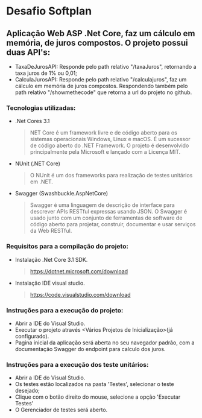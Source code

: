 # Desafio Softplan 
## Aplicação Web ASP .Net Core, faz um cálculo em memória, de juros compostos. O projeto possui duas API's:
- TaxaDeJurosAPI: Responde pelo path relativo "/taxaJuros", retornando a taxa juros de 1% ou 0,01;
- CalculaJurosAPI: Responde pelo path relativo "/calculajuros", faz um cálculo em memória de juros compostos. Respondendo também pelo path relativo "/showmethecode" que retorna a url do projeto no github.
 
### Tecnologias utilizadas:
- .Net Cores 3.1
    > NET Core é um framework livre e de código aberto para os sistemas operacionais Windows, Linux e macOS. É um sucessor de código aberto do .NET Framework. O projeto é desenvolvido principalmente pela Microsoft e lançado com a Licença MIT.
- NUnit (.NET Core)
    > O NUnit é um dos frameworks para realização de testes unitários em .NET.
- Swagger (Swashbuckle.AspNetCore)
    > Swagger é uma linguagem de descrição de interface para descrever APIs RESTful expressas usando JSON. O Swagger é usado junto com um conjunto de ferramentas de software de código aberto para projetar, construir, documentar e usar serviços da Web RESTful.

### Requisitos para a compilação do projeto:
- Instalação .Net Core 3.1 SDK.
    > https://dotnet.microsoft.com/download 
- Instalação IDE visual studio.
    > https://code.visualstudio.com/download

### Instruções para a execução do projeto:
- Abrir a IDE do Visual Studio.
- Executar o projeto através <Vários Projetos de Inicialização>(já configurado).
- Pagina inicial da aplicação será aberta no seu navegador padrão, com a documentação Swagger do endpoint para calculo dos juros.

### Instruções para a execução dos teste unitários:
- Abrir a IDE do Visual Studio.
- Os testes estão localizados na pasta 'Testes', selecionar o teste desejado;
- Clique com o botão direito do mouse, selecione a opção 'Executar Testes'
- O Gerenciador de testes será aberto.
